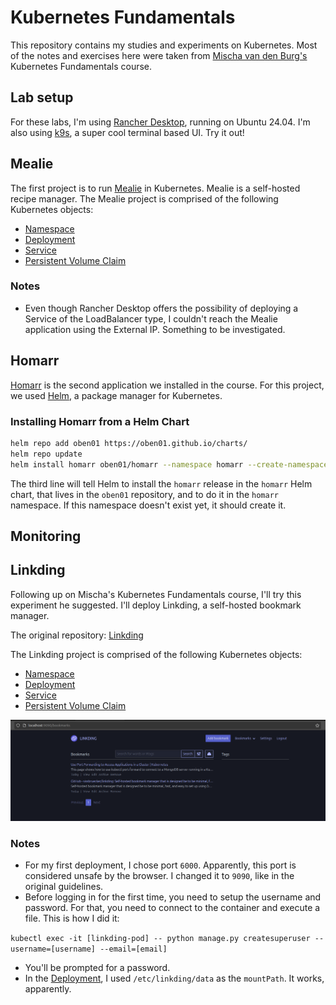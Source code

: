# Kubernetes Fundamentals

This repository contains my studies and experiments on Kubernetes. Most of the notes and exercises here were taken from [Mischa van den Burg's](https://mischavandenburg.substack.com/) Kubernetes Fundamentals course.

## Lab setup

For these labs, I'm using [Rancher Desktop](https://rancherdesktop.io/), running on Ubuntu 24.04. I'm also using [k9s](https://k9scli.io/), a super cool terminal based UI. Try it out!

## Mealie

The first project is to run [Mealie](https://github.com/mealie-recipes/mealie) in Kubernetes. Mealie is a self-hosted recipe manager. The Mealie project is comprised of the following Kubernetes objects:

- [Namespace](/Mealie/mealiens.yaml)
- [Deployment](/Mealie/mealie.yaml)
- [Service](/Mealie/service.yaml)
- [Persistent Volume Claim](/Mealie/storage.yaml)

### Notes

- Even though Rancher Desktop offers the possibility of deploying a Service of the LoadBalancer type, I couldn't reach the Mealie application using the External IP. Something to be investigated.

## Homarr

[Homarr](https://homarr.dev/) is the second application we installed in the course. For this project, we used [Helm](https://helm.sh/), a package manager for Kubernetes.

### Installing Homarr from a Helm Chart

```bash
helm repo add oben01 https://oben01.github.io/charts/
helm repo update
helm install homarr oben01/homarr --namespace homarr --create-namespace
```

The third line will tell Helm to install the `homarr` release in the `homarr` Helm chart, that lives in the `oben01` repository, and to do it in the `homarr` namespace. If this namespace doesn't exist yet, it should create it.

## Monitoring

## Linkding

Following up on Mischa's Kubernetes Fundamentals course, I'll try this experiment he suggested. I'll deploy Linkding, a self-hosted bookmark manager.

The original repository: [Linkding](https://github.com/sissbruecker/linkding)

The Linkding project is comprised of the following Kubernetes objects:

- [Namespace](/Linkding/linkdingns.yaml)
- [Deployment](/Linkding/deployment.yaml)
- [Service](/Linkding/linkdingsvc.yaml)
- [Persistent Volume Claim](/Linkding/linkdingstorage.yaml)

![app running on localhost port 9090](/Linkding/Assets/localhost01.png)

### Notes

- For my first deployment, I chose port `6000`. Apparently, this port is considered unsafe by the browser. I changed it to `9090`, like in the original guidelines.
- Before logging in for the first time, you need to setup the username and password. For that, you need to connect to the container and execute a file. This is how I did it:

`kubectl exec -it [linkding-pod] -- python manage.py createsuperuser --username=[username] --email=[email]`

- You'll be prompted for a password.
- In the [Deployment](/Linkding/deployment.yaml), I used `/etc/linkding/data` as the `mountPath`. It works, apparently.
